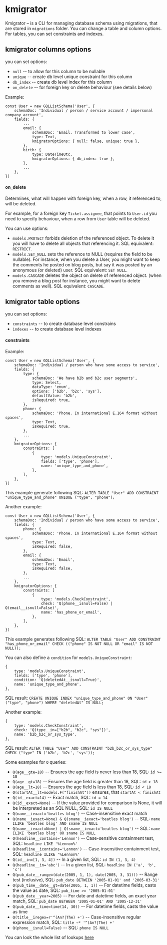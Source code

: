 # kmigrator


Kmigrator – is a CLI for managing database schema using migrations, that are stored in `migrations` folder. 
You can change a table and column options. For tables, you can set constraints and indexes.

## kmigrator columns options

you can set options: 
 - `null` -- to allow for this column to be nullable
 - `unique` -- create db level unique constraint for this column
 - `db_index` -- create db level index for this column
 - `on_delete` -- for foreign key on delete behaviour (see details below) 

Example:

```
const User = new GQLListSchema('User', {
    schemaDoc: 'Individual / person / service account / impersonal company account',
    fields: {
        ...
        email: {
            schemaDoc: 'Email. Transformed to lower case',
            type: Text,
            kmigratorOptions: { null: false, unique: true },
        },
        birth: {
            type: DateTimeUtc,
            kmigratorOptions: { db_index: true },
        },
        ...
    },
})
```

#### on_delete

Determines, what will happen with foreign key, when a row, it referenced to, will be deleted.

For example, for a foreign key `Ticket.assignee`, that points to `User.id` you need to specify behaviour, when a row from `User` table will be deleted. 
 
You can use options:

 - `models.PROTECT` forbids deletion of the referenced object. To delete it you will have to delete all objects that referencing it. SQL equivalent: `RESTRICT`.
 - `models.SET_NULL` sets the reference to NULL (requires the field to be nullable). For instance, when you delete a User, you might want to keep the comments he posted on blog posts, but say it was posted by an anonymous (or deleted) user. SQL equivalent: `SET NULL`.
 - `models.CASCADE` deletes the object on delete of referenced object. (when you remove a blog post for instance, you might want to delete comments as well). SQL equivalent: `CASCADE`.

## kmigrator table options

you can set options: 
 - `constraints` -- to create database level constrains
 - `indexes` -- to create database level indexes

#### constraints

Example:

```
const User = new GQLListSchema('User', {
    schemaDoc: 'Individual / person who have some access to service',
    fields: {
        type: {
            schemaDoc: 'We have b2b and b2c user segments',
            type: Select,
            dataType: 'enum',
            options: ['b2b', 'b2c', 'sys'],
            defaultValue: 'b2b',
            isRequired: true,
        },
        phone: {
            schemaDoc: 'Phone. In international E.164 format without spaces',
            type: Text,
            isRequired: true,
        },
        ...
    },
    kmigratorOptions: {
        constraints: [
            {
                type: 'models.UniqueConstraint',
                fields: ['type', 'phone'],
                name: 'unique_type_and_phone',
            },
        ],
    },
})
```

This example generate following SQL: `ALTER TABLE "User" ADD CONSTRAINT "unique_type_and_phone" UNIQUE ("type", "phone");`

Another example:
```
const User = new GQLListSchema('User', {
    schemaDoc: 'Individual / person who have some access to service',
    fields: {
        phone: {
            schemaDoc: 'Phone. In international E.164 format without spaces',
            type: Text,
            isRequired: false,
        },
        email: {
            schemaDoc: 'Email',
            type: Text,
            isRequired: false,
        },
        ...
    },
    kmigratorOptions: {
        constraints: [
            {
                type: 'models.CheckConstraint',
                check: 'Q(phone__isnull=False) | Q(email__isnull=False)',
                name: 'has_phone_or_email',
            },
        ],
    },
})
```

This example generates following SQL: `ALTER TABLE "User" ADD CONSTRAINT "has_phone_or_email" CHECK (("phone" IS NOT NULL OR "email" IS NOT NULL));`

You can also define a `condition` for `models.UniqueConstraint`:

```
{
    type: 'models.UniqueConstraint',
    fields: ['type', 'phone'],
    condition: 'Q(deletedAt__isnull=True)',
    name: 'unique_type_and_phone',
},
```

SQL result: `CREATE UNIQUE INDEX "unique_type_and_phone" ON "User" ("type", "phone") WHERE "deletedAt" IS NULL;`

Another example:
```
{
    type: 'models.CheckConstraint',
    check: 'Q(type__in=["b2b", "b2c", "sys"])',
    name: 'b2b_b2c_or_sys_type',
},
```

SQL result: `ALTER TABLE "User" ADD CONSTRAINT "b2b_b2c_or_sys_type" CHECK ("type" IN ('b2b', 'b2c', 'sys'));`

Some examples for `Q` queries:
 - `Q(age__gte=18)` -- Ensures the age field is never less than 18, SQL: `id >= 18`
 - `Q(age__gt=18)` -- Ensures the age field is greater than 18, SQL: `id > 18`
 - `Q(age__lt=18)` -- Ensures the age field is less than 18, SQL: `id < 18`
 - `Q(startAt__lt=models.F("finishAt"))` ensures, that `startAt < finishAt`
 - `Q(id__exact=14)` -- Exact match, SQL: `id = 14`
 - `Q(id__exact=None)` -- If the value provided for comparison is None, it will be interpreted as an SQL NULL, SQL: `id IS NULL`
 - `Q(name__iexact='beatles blog')` -- Case-insensitive exact match
 - `Q(name__iexact=None) & Q(sname__iexact='beatles blog')` -- SQL: `name ILIKE 'beatles blog' AND sname IS NULL`
 - `Q(name__iexact=None) | Q(sname__iexact='beatles blog')` -- SQL: `name ILIKE 'beatles blog' OR sname IS NULL`
 - `Q(headline__contains='Lennon')` -- Case-sensitive containment test, SQL: `headline LIKE '%Lennon%'`
 - `Q(headline__icontains='Lennon')` -- Case-insensitive containment test, SQL: `headline ILIKE '%Lennon%'`
 - `Q(id__in=[1, 3, 4])` -- In a given list, SQL: `id IN (1, 3, 4)`
 - `Q(headline__in='abc')` -- In a given list, SQL: `headline IN ('a', 'b', 'c')`
 - `Q(pub_date__range=(date(2005, 1, 1), date(2005, 3, 31)))` -- Range test (inclusive), SQL: `pub_date BETWEEN '2005-01-01' and '2005-03-31'`
 - `Q(pub_time__date__gt=date(2005, 1, 1))` -- For datetime fields, casts the value as date, SQL: `pub_time >= '2005-01-01'`
 - `Q(pub_date__year=2005)` -- For date and datetime fields, an exact year match, SQL: `pub_date BETWEEN '2005-01-01' AND '2005-12-31'`
 - `Q(pub_date__time=time(14, 30))` -- For datetime fields, casts the value as time
 - `Q(title__iregex=r'^(An?|The) +')` -- Case-insensitive regular expression match, SQL: `title ~* '^(An?|The) +'`
 - `Q(phone__isnull=False)` -- SQL: `phone IS NULL`

You can look the whole list of lookups [here](https://docs.djangoproject.com/en/3.2/ref/models/querysets/#field-lookups)
